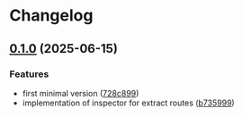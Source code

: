 # Changelog

## [0.1.0](https://github.com/a-chacon/oas_hanami/compare/oas_hanami-v0.0.1...oas_hanami/v0.1.0) (2025-06-15)


### Features

* first minimal version ([728c899](https://github.com/a-chacon/oas_hanami/commit/728c8990fd9a68a44ff580ad34f9716995b919ee))
* implementation of inspector for extract routes ([b735999](https://github.com/a-chacon/oas_hanami/commit/b7359999c4a4af94c195a6e4e244b9ad73f93750))
